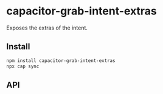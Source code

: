 # capacitor-grab-intent-extras

Exposes the extras of the intent.

## Install

```bash
npm install capacitor-grab-intent-extras
npx cap sync
```

## API

<docgen-index></docgen-index>

<docgen-api>
<!-- run docgen to generate docs from the source -->
<!-- More info: https://github.com/ionic-team/capacitor-docgen -->
</docgen-api>
